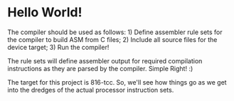# Hello World!

The compiler should be used as follows: 1) Define assembler rule sets 
for the compiler to build ASM from C files; 2) Include all source files
for the device target; 3) Run the compiler!

The rule sets will define assembler output for required compilation 
instructions as they are parsed by the compiler. Simple Right! :)

The target for this project is 816-tcc. So, we'll see how things go
as we get into the dredges of the actual processor instruction sets.